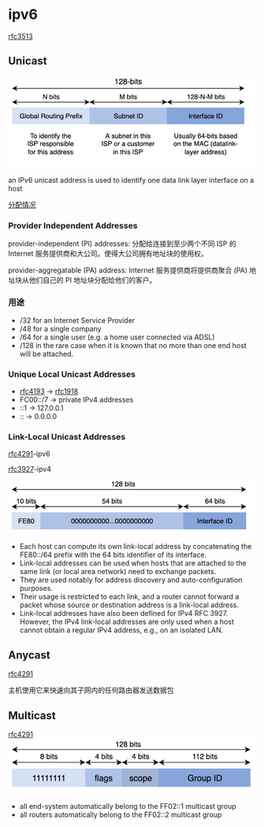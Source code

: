 # ipv6
[rfc3513](https://datatracker.ietf.org/doc/html/rfc3513)

## Unicast

![ipv6单播地址](../img/ipv6单播地址.jpg)

an IPv6 unicast address is used to identify one data link layer interface on a host

[分配情况](https://www.iana.org/assignments/ipv6-address-space/ipv6-address-space.xhtml)

### Provider Independent Addresses

provider-independent (PI) addresses:
分配给连接到至少两个不同 ISP 的 Internet 服务提供商和大公司。使得大公司拥有地址块的使用权。

provider-aggregatable (PA) address:
Internet 服务提供商将提供商聚合 (PA) 地址块从他们自己的 PI 地址块分配给他们的客户。

### 用途
* /32 for an Internet Service Provider
* /48 for a single company
* /64 for a single user (e.g. a home user connected via ADSL)
* /128 in the rare case when it is known that no more than one end host will be attached.

### Unique Local Unicast Addresses
* [rfc4193](https://datatracker.ietf.org/doc/html/rfc4193#section-3.1) ->
[rfc1918](https://datatracker.ietf.org/doc/html/rfc1918.html#section-3)
* FC00::/7 -> private IPv4 addresses
* ::1 -> 127.0.0.1 
* :: -> 0.0.0.0

### Link-Local Unicast Addresses
[rfc4291](https://datatracker.ietf.org/doc/html/rfc4291.html#section-2.5.6)-ipv6

[rfc3927](https://datatracker.ietf.org/doc/html/rfc3927.html)-ipv4

![ipv6本地链路地址](../img/ipv6本地链路地址.jpg)

* Each host can compute its own link-local address by concatenating the FE80::/64 prefix with the 64 bits identifier of its interface.
* Link-local addresses can be used when hosts that are attached to the same link (or local area network) need to exchange packets.
* They are used notably for address discovery and auto-configuration purposes.
* Their usage is restricted to each link, and a router cannot forward a packet whose source or destination address is a link-local address.
* Link-local addresses have also been defined for IPv4 RFC 3927. However, the IPv4 link-local addresses are only used when a host cannot obtain a regular IPv4 address, e.g., on an isolated LAN.

## Anycast
[rfc4291](https://datatracker.ietf.org/doc/html/rfc4291.html#section-2.6.1)

主机使用它来快速向其子网内的任何路由器发送数据包
## Multicast
[rfc4291](https://datatracker.ietf.org/doc/html/rfc4291.html#section-2.7)
![ipv6多播地址](../img/ipv6多播地址.jpg)
* all end-system automatically belong to the FF02::1 multicast group
* all routers automatically belong to the FF02::2 multicast group